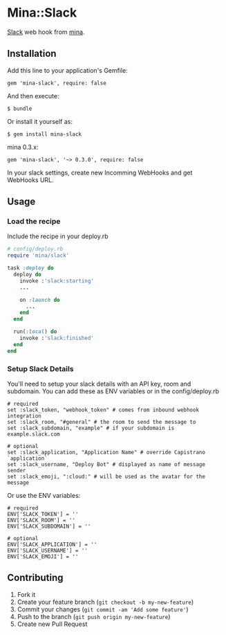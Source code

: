 # Mina::Slack

[Slack](https://slack.com) web hook from [mina](https://github.com/nadarei/mina).

## Installation

Add this line to your application's Gemfile:

    gem 'mina-slack', require: false

And then execute:

    $ bundle

Or install it yourself as:

    $ gem install mina-slack

mina 0.3.x:

    gem 'mina-slack', '~> 0.3.0', require: false

In your slack settings, create new Incomming WebHooks and get WebHooks URL.

## Usage

### Load the recipe
Include the recipe in your deploy.rb

```ruby
# config/deploy.rb
require 'mina/slack'

task :deploy do
  deploy do
    invoke :'slack:starting'
    ...

    on :launch do
      ...
    end
  end

  run(:local) do
    invoke :'slack:finished'
  end
end
```


### Setup Slack Details
You'll need to setup your slack details with an API key, room and subdomain. You can add these as ENV variables or in the config/deploy.rb

    # required
    set :slack_token, "webhook_token" # comes from inbound webhook integration
    set :slack_room, "#general" # the room to send the message to
    set :slack_subdomain, "example" # if your subdomain is example.slack.com

    # optional
    set :slack_application, "Application Name" # override Capistrano `application`
    set :slack_username, "Deploy Bot" # displayed as name of message sender
    set :slack_emoji, ":cloud:" # will be used as the avatar for the message

Or use the ENV variables:

    # required
    ENV['SLACK_TOKEN'] = ''
    ENV['SLACK_ROOM'] = ''
    ENV['SLACK_SUBDOMAIN'] = ''

    # optional
    ENV['SLACK_APPLICATION'] = ''
    ENV['SLACK_USERNAME'] = ''
    ENV['SLACK_EMOJI'] = ''

## Contributing

1. Fork it
2. Create your feature branch (`git checkout -b my-new-feature`)
3. Commit your changes (`git commit -am 'Add some feature'`)
4. Push to the branch (`git push origin my-new-feature`)
5. Create new Pull Request
